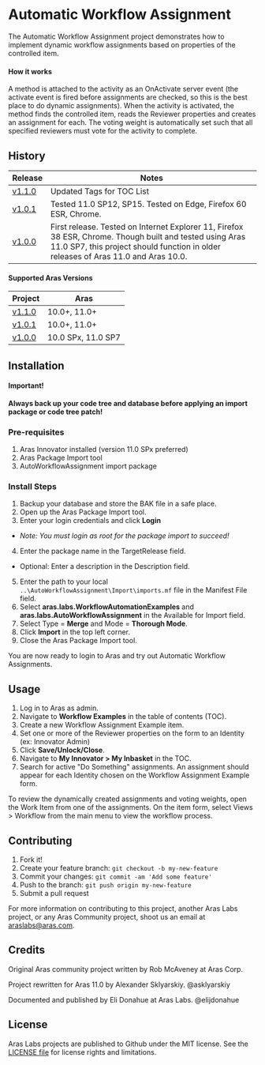 # Automatic Workflow Assignment

The Automatic Workflow Assignment project demonstrates how to implement dynamic workflow assignments based on properties of the controlled item.

#### How it works
A method is attached to the activity as an OnActivate server event (the activate event is fired before assignments are checked, so this is the best place to do dynamic assignments).  When the activity is activated, the method finds the controlled item, reads the Reviewer properties and creates an assignment for each. The voting weight is automatically set such that all specified reviewers must vote for the activity to complete.

## History

Release | Notes
--------|--------
[v1.1.0](https://github.com/ArasLabs/auto-workflow-assignment/releases/tag/v1.1.0) | Updated Tags for TOC List
[v1.0.1](https://github.com/ArasLabs/auto-workflow-assignment/releases/tag/v1.0.1) | Tested 11.0 SP12, SP15. Tested on Edge, Firefox 60 ESR, Chrome.
[v1.0.0](https://github.com/ArasLabs/auto-workflow-assignment/releases/tag/v1.0.0) | First release. Tested on Internet Explorer 11, Firefox 38 ESR, Chrome. Though built and tested using Aras 11.0 SP7, this project should function in older releases of Aras 11.0 and Aras 10.0.

#### Supported Aras Versions

Project | Aras
--------|------
[v1.1.0](https://github.com/ArasLabs/auto-workflow-assignment/releases/tag/v1.1.0) | 10.0+, 11.0+
[v1.0.1](https://github.com/ArasLabs/auto-workflow-assignment/releases/tag/v1.0.1) | 10.0+, 11.0+
[v1.0.0](https://github.com/ArasLabs/auto-workflow-assignment/releases/tag/v1.0.0) | 10.0 SPx, 11.0 SP7

## Installation

#### Important!
**Always back up your code tree and database before applying an import package or code tree patch!**

### Pre-requisites

1. Aras Innovator installed (version 11.0 SPx preferred)
2. Aras Package Import tool
3. AutoWorkflowAssignment import package

### Install Steps

1. Backup your database and store the BAK file in a safe place.
2. Open up the Aras Package Import tool.
3. Enter your login credentials and click **Login**
  * _Note: You must login as root for the package import to succeed!_
4. Enter the package name in the TargetRelease field.
  * Optional: Enter a description in the Description field.
5. Enter the path to your local `..\AutoWorkflowAssignment\Import\imports.mf` file in the Manifest File field.
6. Select **aras.labs.WorkflowAutomationExamples** and **aras.labs.AutoWorkflowAssignment** in the Available for Import field.
7. Select Type = **Merge** and Mode = **Thorough Mode**.
8. Click **Import** in the top left corner.
9. Close the Aras Package Import tool.

You are now ready to login to Aras and try out Automatic Workflow Assignments.

## Usage

1. Log in to Aras as admin.
2. Navigate to **Workflow Examples** in the table of contents (TOC).
3. Create a new Workflow Assignment Example item.
4. Set one or more of the Reviewer properties on the form to an Identity (ex: Innovator Admin)
5. Click **Save/Unlock/Close**.
6. Navigate to **My Innovator > My Inbasket** in the TOC.
7. Search for active "Do Something" assignments. An assignment should appear for each Identity chosen on the Workflow Assignment Example form.

To review the dynamically created assignments and voting weights, open the Work Item from one of the assignments. On the item form, select Views > Workflow from the main menu to view the workflow process.

## Contributing

1. Fork it!
2. Create your feature branch: `git checkout -b my-new-feature`
3. Commit your changes: `git commit -am 'Add some feature'`
4. Push to the branch: `git push origin my-new-feature`
5. Submit a pull request

For more information on contributing to this project, another Aras Labs project, or any Aras Community project, shoot us an email at araslabs@aras.com.

## Credits

Original Aras community project written by Rob McAveney at Aras Corp.

Project rewritten for Aras 11.0 by Alexander Sklyarskiy. @asklyarskiy

Documented and published by Eli Donahue at Aras Labs. @elijdonahue

## License

Aras Labs projects are published to Github under the MIT license. See the [LICENSE file](./LICENSE.md) for license rights and limitations.
